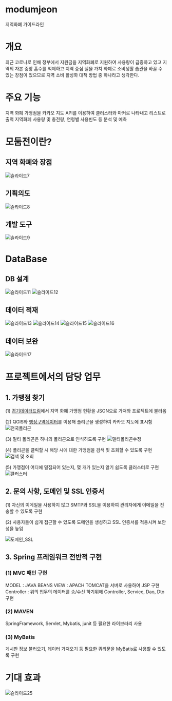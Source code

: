 # modumjeon
지역화폐 가이드라인

# 개요
최근 코로나로 인해 정부에서 지원금을 지역화폐로 지원하여 사용량이 급증하고 있고 지역의 자본 중앙 흡수를 억제하고 지역 중심 실물 가치 화폐로 소비생활 습관을 바꿀 수 있는 장점이 있으므로 지역 소비 활성화 대책 방법 중 하나라고 생각한다.

# 주요 기능
지역 화폐 가맹점을 카카오 지도 API를 이용하여 클러스터와 마커로 나타내고 리스트로 출력
지역화폐 사용량 및 충전량, 연령별 사용빈도 등 분석 및 예측

# 모둠전이란?
## 지역 화폐와 장점
![슬라이드7](https://user-images.githubusercontent.com/64400666/91744267-301d5e00-ebf4-11ea-9067-cdb06564f996.PNG)

## 기획의도
![슬라이드8](https://user-images.githubusercontent.com/64400666/91744361-59d68500-ebf4-11ea-9aa2-7504af874b98.PNG)

## 개발 도구
![슬라이드9](https://user-images.githubusercontent.com/64400666/91744396-6955ce00-ebf4-11ea-8480-305924e7f832.PNG)

# DataBase
## DB 설계
![슬라이드11](https://user-images.githubusercontent.com/64400666/91744499-91ddc800-ebf4-11ea-882b-194957aa8937.PNG)
![슬라이드12](https://user-images.githubusercontent.com/64400666/91744553-a3bf6b00-ebf4-11ea-8b5b-c142dbde0105.PNG)

## 데이터 적재
![슬라이드13](https://user-images.githubusercontent.com/64400666/91744592-afab2d00-ebf4-11ea-8cc6-4a876bfc5f00.PNG)
![슬라이드14](https://user-images.githubusercontent.com/64400666/91744616-b639a480-ebf4-11ea-937d-071fad955104.PNG)
![슬라이드15](https://user-images.githubusercontent.com/64400666/91744642-be91df80-ebf4-11ea-9646-321abb7826fc.PNG)
![슬라이드16](https://user-images.githubusercontent.com/64400666/91744664-c5b8ed80-ebf4-11ea-9979-50451aee929e.PNG)

## 데이터 보완
![슬라이드17](https://user-images.githubusercontent.com/64400666/91744699-d1a4af80-ebf4-11ea-917f-a9ee5b855ad3.PNG)

# 프로젝트에서의 담당 업무
## 1. 가맹점 찾기
(1) [경기데이터드림](https://data.gg.go.kr/portal/data/village/selectServicePage.do?infId=3NPA52LBMO36CQEQ1GMY28894927&infSeq=1&sigunFlag=41270)에서 지역 화폐 가맹점 현황을 JSON으로 가져와 프로젝트에 불러옴

(2) QGIS와 [행정구역데이터](http://www.gisdeveloper.co.kr/?p=2332)를 이용해 폴리곤을 생성하여 카카오 지도에 표시함
![전국폴리곤](https://user-images.githubusercontent.com/64400666/91262965-2c7c7800-e7ab-11ea-9079-49a428a017a0.png)

(3) 멀티 폴리곤은 하나의 폴리곤으로 인식하도록 구현
![멀티폴리곤수정](https://user-images.githubusercontent.com/64400666/91263004-2e463b80-e7ab-11ea-9d70-db52fbbab9c7.gif)

(4) 폴리곤을 클릭할 시 해당 시에 대한 가맹점을 검색 및 조회할 수 있도록 구현
![검색 및 조회](https://user-images.githubusercontent.com/64400666/91265899-f986b400-e7ab-11ea-911a-33af387f396c.png)

(5) 가맹점이 어디에 밀집되어 있는지, 몇 개가 있는지 알기 쉽도록 클러스터로 구현
![클러스터](https://user-images.githubusercontent.com/64400666/91263648-5cc41680-e7ab-11ea-9456-18a0c6c08638.png)

## 2. 문의 사항, 도메인 및 SSL 인증서
(1) 자신의 이메일을 사용하지 않고 SMTP와 SSL을 이용하여 관리자에게 이메일을 전송할 수 있도록 구현

(2) 사용자들이 쉽게 접근할 수 있도록 도메인을 생성하고 SSL 인증서를 적용시켜 보안성을 높임

![도메인_SSL](https://user-images.githubusercontent.com/64400666/91267203-cf35f600-e7ad-11ea-9975-b3cb1510f5ee.png)

## 3. Spring 프레임워크 전반적 구현
### (1) MVC 패턴 구현
MODEL : JAVA BEANS
VIEW : APACH TOMCAT을 서버로 사용하여 JSP 구현
Controller : 위의 업무의 데이터를 송/수신 하기위해 Controller, Service, Dao, Dto구현
### (2) MAVEN
SpringFramework, Servlet, Mybatis, junit 등 필요한 라이브러리 사용

### (3) MyBatis
게시판 정보 불러오기, 데이터 가져오기 등 필요한 쿼리문을 MyBatis로 사용할 수 있도록 구현

# 기대 효과
![슬라이드25](https://user-images.githubusercontent.com/64400666/91744830-057fd500-ebf5-11ea-9b89-055d263c2c28.PNG)
